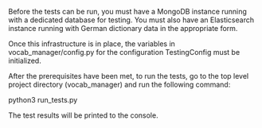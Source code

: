 Before the tests can be run, you must have a MongoDB instance running
with a dedicated database for testing. You must also have an Elasticsearch
instance running with German dictionary data in the appropriate form.

Once this infrastructure is in place, the variables in vocab_manager/config.py
for the configuration TestingConfig must be initialized.

After the prerequisites have been met, to run the tests, go to the top level 
project directory (vocab_manager) and run the following command:

python3 run_tests.py

The test results will be printed to the console.